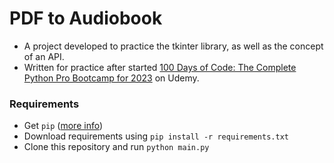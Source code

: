 # PDF to Audiobook
     
* A project developed to practice the tkinter library, as well as the concept of an API.  
* Written for practice after started [100 Days of Code: The Complete Python Pro Bootcamp for 2023](https://www.udemy.com/course/100-days-of-code/) on Udemy.  
  
### Requirements  
* Get `pip` ([more info](https://www.makeuseof.com/tag/install-pip-for-python/))  
* Download requirements using `pip install -r requirements.txt`  
* Clone this repository and run `python main.py`
